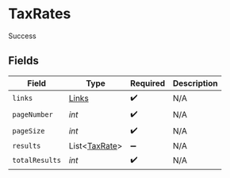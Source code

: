 # TaxRates

Success


## Fields

| Field                                           | Type                                            | Required                                        | Description                                     |
| ----------------------------------------------- | ----------------------------------------------- | ----------------------------------------------- | ----------------------------------------------- |
| `links`                                         | [Links](../../models/shared/Links.md)           | :heavy_check_mark:                              | N/A                                             |
| `pageNumber`                                    | *int*                                           | :heavy_check_mark:                              | N/A                                             |
| `pageSize`                                      | *int*                                           | :heavy_check_mark:                              | N/A                                             |
| `results`                                       | List<[TaxRate](../../models/shared/TaxRate.md)> | :heavy_minus_sign:                              | N/A                                             |
| `totalResults`                                  | *int*                                           | :heavy_check_mark:                              | N/A                                             |